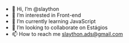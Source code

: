 - 👋 Hi, I’m @slaython
- 👀 I’m interested in Front-end
- 🌱 I’m currently learning JavaScript
- 💞️ I’m looking to collaborate on Estágios
- 📫 How to reach me slaython.ads@gmail.com

<!---
slaython/slaython is a ✨ special ✨ repository because its `README.md` (this file) appears on your GitHub profile.
You can click the Preview link to take a look at your changes.
--->
